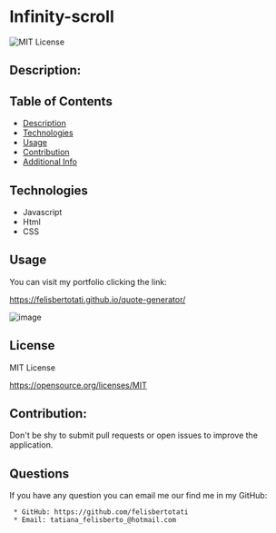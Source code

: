 # Infinity-scroll

![MIT License](https://img.shields.io/badge/license-MIT-blue.svg)

## Description:


## Table of Contents

- [Description](#description)
- [Technologies](#technologies)
- [Usage](#usage)
- [Contribution](#contribution)
- [Additional Info](#github)

## Technologies

- Javascript
- Html
- CSS

## Usage

You can visit my portfolio clicking the link:

https://felisbertotati.github.io/quote-generator/

![image]()

## License

MIT License

https://opensource.org/licenses/MIT

## Contribution:

Don't be shy to submit pull requests or open issues to improve the application.

## Questions

If you have any question you can email me our find me in my GitHub:

     * GitHub: https://github.com/felisbertotati
     * Email: tatiana_felisberto_@hotmail.com

